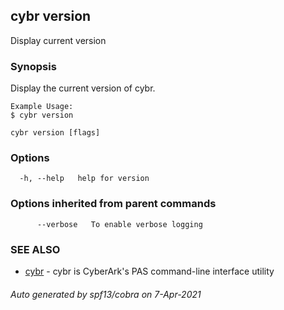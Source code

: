 ## cybr version

Display current version

### Synopsis

Display the current version of cybr.
	
	Example Usage:
	$ cybr version

```
cybr version [flags]
```

### Options

```
  -h, --help   help for version
```

### Options inherited from parent commands

```
      --verbose   To enable verbose logging
```

### SEE ALSO

* [cybr](cybr.md)	 - cybr is CyberArk's PAS command-line interface utility

###### Auto generated by spf13/cobra on 7-Apr-2021
